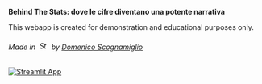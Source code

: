 **Behind The Stats: dove le cifre diventano una potente narrativa** <br>

This webapp is created for demonstration and educational purposes only.

<h6>Made in &nbsp<img src="https://streamlit.io/images/brand/streamlit-mark-color.png" alt="Streamlit logo" height="16">&nbsp by <a href="https://www.domenicoscognamiglio.it/">Domenico Scognamiglio</a></h6>

[![Streamlit App](https://static.streamlit.io/badges/streamlit_badge_black_white.svg)](https://behindthestats.streamlit.app)
